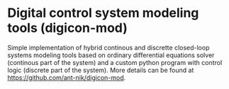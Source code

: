 # Digital control system modeling tools (digicon-mod)
Simple implementation of hybrid continous and discrette closed-loop systems modeling tools based on ordinary differential equations solver (continous part of the system) and a custom python program with control logic (discrete part of the system).
More details can be found at https://github.com/ant-nik/digicon-mod.
